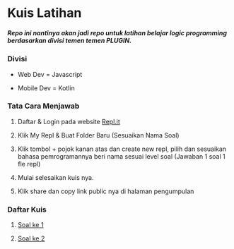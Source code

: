 # Kuis Latihan

##### Repo ini nantinya akan jadi repo untuk latihan belajar logic programming berdasarkan divisi temen temen PLUGIN.

### Divisi

- Web Dev = Javascript

- Mobile Dev = Kotlin

### Tata Cara Menjawab

1. Daftar & Login pada website [Repl.it ](https://repl.it/)

2. Klik My Repl & Buat Folder Baru (Sesuaikan Nama Soal)

3. Klik tombol + pojok kanan atas dan create new repl, pilih dan sesuaikan bahasa pemrogramannya beri nama sesuai level soal (Jawaban 1 soal 1 fle repl)

4. Mulai selesaikan kuis nya.

5. Klik share dan copy link public nya di halaman pengumpulan

### Daftar Kuis

1. [Soal ke 1](https://github.com/dhiyo7/KuisBerhadiah/blob/main/Soal1.md)

2. [Soal ke 2](https://github.com/dhiyo7/KuisBerhadiah/blob/main/Soal2.md)